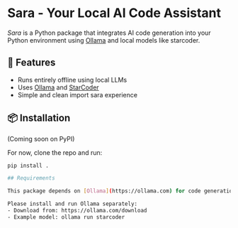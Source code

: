 # Sara - Your Local AI Code Assistant

*Sara* is a Python package that integrates AI code generation into your Python environment using [Ollama](https://ollama.com) and local models like starcoder.

## 🚀 Features

- Runs entirely offline using local LLMs
- Uses [Ollama](https://ollama.com) and [StarCoder](https://huggingface.co/bigcode/starcoder)
- Simple and clean import sara experience

## 📦 Installation

(Coming soon on PyPI)

For now, clone the repo and run:
```bash
pip install .

## Requirements

This package depends on [Ollama](https://ollama.com) for code generation.

Please install and run Ollama separately:
- Download from: https://ollama.com/download
- Example model: ollama run starcoder